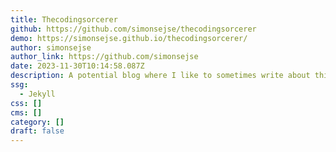 ```yaml
---
title: Thecodingsorcerer
github: https://github.com/simonsejse/thecodingsorcerer
demo: https://simonsejse.github.io/thecodingsorcerer/
author: simonsejse
author_link: https://github.com/simonsejse
date: 2023-11-30T10:14:58.087Z
description: A potential blog where I like to sometimes write about things.
ssg:
  - Jekyll
css: []
cms: []
category: []
draft: false
---
```

